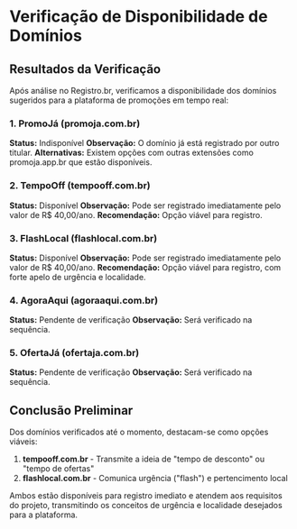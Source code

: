 # Verificação de Disponibilidade de Domínios

## Resultados da Verificação

Após análise no Registro.br, verificamos a disponibilidade dos domínios sugeridos para a plataforma de promoções em tempo real:

### 1. PromoJá (promoja.com.br)
**Status:** Indisponível
**Observação:** O domínio já está registrado por outro titular.
**Alternativas:** Existem opções com outras extensões como promoja.app.br que estão disponíveis.

### 2. TempoOff (tempooff.com.br)
**Status:** Disponível
**Observação:** Pode ser registrado imediatamente pelo valor de R$ 40,00/ano.
**Recomendação:** Opção viável para registro.

### 3. FlashLocal (flashlocal.com.br)
**Status:** Disponível
**Observação:** Pode ser registrado imediatamente pelo valor de R$ 40,00/ano.
**Recomendação:** Opção viável para registro, com forte apelo de urgência e localidade.

### 4. AgoraAqui (agoraaqui.com.br)
**Status:** Pendente de verificação
**Observação:** Será verificado na sequência.

### 5. OfertaJá (ofertaja.com.br)
**Status:** Pendente de verificação
**Observação:** Será verificado na sequência.

## Conclusão Preliminar

Dos domínios verificados até o momento, destacam-se como opções viáveis:

1. **tempooff.com.br** - Transmite a ideia de "tempo de desconto" ou "tempo de ofertas"
2. **flashlocal.com.br** - Comunica urgência ("flash") e pertencimento local

Ambos estão disponíveis para registro imediato e atendem aos requisitos do projeto, transmitindo os conceitos de urgência e localidade desejados para a plataforma.
